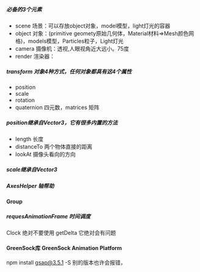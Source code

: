 ##### 必备的3个元素

* scene 场景：可以存放object对象，model模型，light灯光的容器
* object 对象：(primitive geomety原始几何体，Material材料=>Mesh颜色网格)，models模型，Particles粒子，Light灯光
* camera 摄像机：透视,人眼视角近大远小。75度
* render 渲染器：

##### transform 对象4种方式，任何对象都具有这4个属性

* position
* scale
* rotation
* quaternion 四元数，matrices 矩阵

##### position继承自Vector3，它有很多内置的方法

* length 长度
* distanceTo 两个物体直接的距离
* lookAt 摄像头看向的方向

##### scale继承自Vector3

##### AxesHelper 轴帮助

#### Group

##### requesAnimationFrame 时间调度
Clock 绝对不要使用 getDelta 它绝对会有问题

#### GreenSock库 GreenSock Animation Platform 
npm install gsap@3.5.1 -S
别的版本也许会报错，
